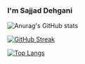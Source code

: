 ### I'm Sajjad Dehgani

<!--
**sajjad-dehghani/sajjad-dehghani** is a ✨ _special_ ✨ repository because its `README.md` (this file) appears on your GitHub profile.

Here are some ideas to get you started:

- 🔭 I’m currently working on ...
- 🌱 I’m currently learning ...
- 👯 I’m looking to collaborate on ...
- 🤔 I’m looking for help with ...
- 💬 Ask me about ...
- 📫 How to reach me: ...
- 😄 Pronouns: ...
- ⚡ Fun fact: ...
-->

![Anurag's GitHub stats](https://github-readme-stats.vercel.app/api?username=sajjad-dehghani&show_icons=true&theme=algolia)


[![GitHub Streak](https://github-readme-streak-stats.herokuapp.com/?user=sajjad-dehghani&theme=highcontrast)](https://git.io/streak-stats)

[![Top Langs](https://github-readme-stats.vercel.app/api/top-langs/?username=sajjad-dehghani&&layout=compact)](https://github.com/anuraghazra/github-readme-stats)

